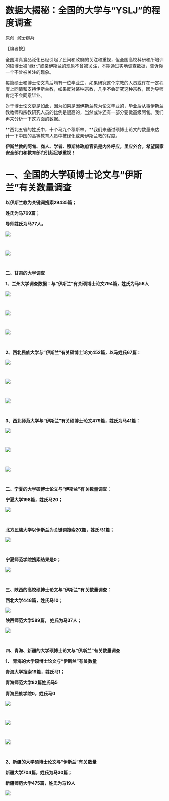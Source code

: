 # 数据大揭秘：全国的大学与“YSLJ”的程度调查

原创  _骑士精兵_

【编者按】

全国清真食品泛化已经引起了民间和政府的关注和重视，但全国高校科研和所培训的硕博士被“绿化”或亲伊斯兰的现象不曾被关注，本期通过实地调查数据，告诉你一个不曾被关注的现象。

每篇硕士和博士论文背后均有一位毕业生，如果研究这个宗教的人员或许在一定程度上同情和支持伊斯兰教，如果反对某种宗教，几乎不会研究这种宗教，因为导师肯定不会同意毕业。

对于博士论文更是如此，因为如果是因伊斯兰教为论文毕业的，毕业后从事伊斯兰教教师和宗教研究人员的比例是很高的，当然或许还有一部分要做高级阿訇。我们再来分析一下这方面的数据。

**西北五省的姓氏中，十个马九个穆斯林，**我们来通过硕博士论文的数量来估计一下中国的高等教育人员中被绿化或亲伊斯兰教的程度。

**伊斯兰教的****阿訇、商人、学者、穆斯林政府官员****是内外呼应，里应外合。希望国家安全部门和教育部门引起足够重视！**



一、全国的大学硕博士论文与“伊斯兰”有关数量调查
========================

**以伊斯兰教为关键词搜索29435篇；**

**姓氏为马769篇；**

**导师姓氏为马77人。**

![](https://img.hacpai.com/e/febf7c72367e43b3a9b874e9db030156.jpeg)

​

![](https://img.hacpai.com/e/cf14fe4ec0e24daeb3c7f9b07c77e86c.jpeg)

​

**二、甘肃的大学调查**



**1、兰州大学调查数据：与“伊斯兰”有关硕博士论文794篇，姓氏为马56人**

![](https://img.hacpai.com/e/acf6f47322b4489ba56cf743489e02b2.jpeg)

​

![](https://img.hacpai.com/e/6f1044b070b549e2b3007d77cca47eef.jpeg)

​

![](https://img.hacpai.com/e/83532d32878d4c8fafe3daa1fd10a015.jpeg)

​

**2、西北民族大学与“伊斯兰”有关硕博士论文452篇，以马姓氏67篇：**

![](https://img.hacpai.com/e/97773c21f0ac4230816aa3e8ec4b0f19.jpeg)

​

![](https://img.hacpai.com/e/f639ac33330f48329b9af78523fe459f.jpeg)

​

![](https://img.hacpai.com/e/f15ad2b7c853425c924d18bae1b53b36.jpeg)

​

**3、西北师范大学与“伊斯兰”有关硕博士论文479篇，姓氏为马41篇：**

![](https://img.hacpai.com/e/a65dcfb7eac44c08b98ff1c9e0b62f01.jpeg)

​

![](https://img.hacpai.com/e/d988c55510064e54b2f594aff074e38b.jpeg)

​

![](https://img.hacpai.com/e/1082b5059c4343cfac2805823cf2883b.jpeg)

​

**二、宁夏的大学硕博士论文与“伊斯兰”有关数量调查：**

**宁夏大学198篇，姓氏马20；**

![](https://img.hacpai.com/e/042df91f561a4b4592045f3b604ff462.jpeg)

​





**北方民族大学以伊斯兰为关键词搜索20篇，姓氏马1篇；**

![](https://img.hacpai.com/e/a165fc20e7e7490b8f7c30e77887c2dd.jpeg)

​

**宁夏师范学院搜索结果是0；**

![](https://img.hacpai.com/e/72478883f7e14f4c8a78ce8d5c5c7c04.jpeg)

​





**三、陕西的高校硕博士论文与“伊斯兰”有关数量调查：**



**西北大学448篇，姓氏马10；**  

![](https://img.hacpai.com/e/0bbc7bfbcefa4741b9ae715c1decf79e.jpeg)





**陕西师范大学589篇， 姓氏为马37人；**

![](https://img.hacpai.com/e/bb79d500060644ae8a775513ad77b6e3.jpeg)

​

**四、青海、新疆的大学硕博士论文与“伊斯兰”有关数量调查**

**1、 青海的大学硕博士论文与“伊斯兰”有关数量**



**青海大学搜索19篇，姓氏马1；**

**青海师范大学82篇姓氏马5**

**青海民族学院0，姓氏马0**

![](https://img.hacpai.com/e/a709adeb57644e068f7a998346f2ee88.jpeg)

​

![](https://img.hacpai.com/e/c4c38b2666ea4868be81f31a9885828f.jpeg)

​

![](https://img.hacpai.com/e/abd2040c3b764fc492e8dbf0b958307a.jpeg)

​





**2、新疆的大学硕博士论文与“伊斯兰”有关数量**



**新疆大学704篇，姓氏为马30篇；**

**新疆师范大学475篇，姓氏为马19人**

![](https://img.hacpai.com/e/253e9a08a1ed403996d68ffbbbf350ea.jpeg)

​
